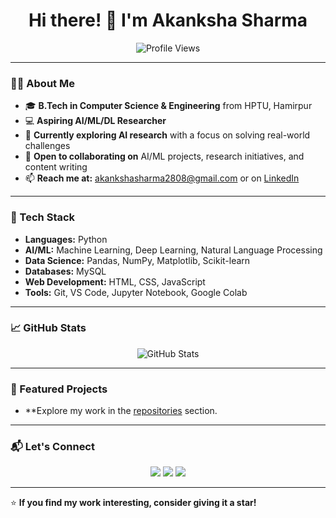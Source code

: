 <h1 align="center">Hi there! 👋 I'm Akanksha Sharma</h1>

<p align="center">
  <img src="https://komarev.com/ghpvc/?username=iakankshasharma28&label=Profile%20Views&color=0e75b6&style=flat" alt="Profile Views">
</p>

---

### 👩‍💻 About Me
- 🎓 **B.Tech in Computer Science & Engineering** from HPTU, Hamirpur
- 💻 **Aspiring AI/ML/DL Researcher**
- 🌱 **Currently exploring AI research** with a focus on solving real-world challenges
- 🤝 **Open to collaborating on** AI/ML projects, research initiatives, and content writing
- 📫 **Reach me at:** [akankshasharma2808@gmail.com](mailto:akankshasharma2808@gmail.com) or on [LinkedIn](https://www.linkedin.com/in/akankshasharma28/)

---

### 🚀 Tech Stack
- **Languages:** Python
- **AI/ML:** Machine Learning, Deep Learning, Natural Language Processing
- **Data Science:** Pandas, NumPy, Matplotlib, Scikit-learn
- **Databases:** MySQL
- **Web Development:** HTML, CSS, JavaScript
- **Tools:** Git, VS Code, Jupyter Notebook, Google Colab

---

### 📈 GitHub Stats
<p align="center">
  <img src="https://github-readme-stats.vercel.app/api?username=iakankshasharma28&show_icons=true&theme=radical" alt="GitHub Stats">
</p>

---

### 📌 Featured Projects
- **Explore my work in the [repositories](https://github.com/iakankshasharma28?tab=repositories) section.

---

### 📬 Let's Connect
<p align="center">
  <a href="https://www.linkedin.com/in/akankshasharma28/"><img src="https://img.shields.io/badge/LinkedIn-0A66C2?style=for-the-badge&logo=linkedin&logoColor=white"></a>
  <a href="mailto:akankshasharma2808@gmail.com"><img src="https://img.shields.io/badge/Email-D14836?style=for-the-badge&logo=gmail&logoColor=white"></a>
  <a href="https://instagram.com/iakankshasharma__"><img src="https://img.shields.io/badge/Instagram-E4405F?style=for-the-badge&logo=instagram&logoColor=white"></a>
</p>

---

⭐ **If you find my work interesting, consider giving it a star!**
